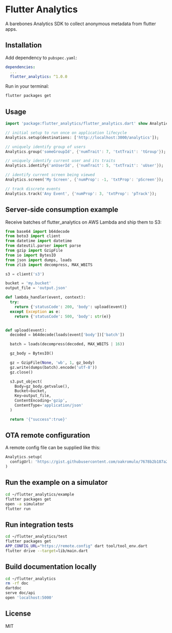 # Flutter Analytics

A barebones Analytics SDK to collect anonymous metadata from flutter apps.

## Installation

Add dependency to `pubspec.yaml`:

```yaml
dependencies:
  ...
  flutter_analytics: ^1.0.0
```

Run in your terminal:

```sh
flutter packages get
```

## Usage

```dart
import 'package:flutter_analytics/flutter_analytics.dart' show Analytics;

// initial setup to run once on application lifecycle
Analytics.setup(destinations: ['http://localhost:3000/analytics']);

// uniquely identify group of users
Analytics.group('someGroupId', {'numTrait': 7, 'txtTrait': 'tGroup'});

// uniquely identify current user and its traits
Analytics.identify('anUserId', {'numTrait': 5, 'txtTrait': 'uUser'});

// identify current screen being viewed
Analytics.screen('My Screen', {'numProp': -1, 'txtProp': 'pScreen'});

// track discrete events
Analytics.track('Any Event', {'numProp': 3, 'txtProp': 'pTrack'});
```

## Server-side consumption example

Receive batches of flutter_analytics on AWS Lambda and ship them to S3:

```python
from base64 import b64decode
from boto3 import client
from datetime import datetime
from dateutil.parser import parse
from gzip import GzipFile
from io import BytesIO
from json import dumps, loads
from zlib import decompress, MAX_WBITS

s3 = client('s3')

bucket = 'my.bucket'
output_file = 'output.json'

def lambda_handler(event, context):
  try:
    return {'statusCode': 200, 'body': upload(event)}
  except Exception as e:
    return {'statusCode': 500, 'body': str(e)}


def upload(event):
  decoded = b64decode(loads(event['body'])['batch'])

  batch = loads(decompress(decoded, MAX_WBITS | 16))

  gz_body = BytesIO()

  gz = GzipFile(None, 'wb', 1, gz_body)
  gz.write(dumps(batch).encode('utf-8'))
  gz.close()

  s3.put_object(
    Body=gz_body.getvalue(),
    Bucket=bucket,
    Key=output_file,
    ContentEncoding='gzip',
    ContentType='application/json'
  )

  return '{"success":true}'
```

## OTA remote configuration

A remote config file can be supplied like this:
```dart
Analytics.setup(
  configUrl: 'https://gist.githubusercontent.com/oakromulo/7678b2b187a24e47c0ba93085575477d/raw/e72767273e4e6a73d14377f650be63d66033a6e3/config.json'
)
```

## Run the example on a simulator

```sh
cd ~/flutter_analytics/example
flutter packages get
open -a simulator
flutter run
```

## Run integration tests

```sh
cd ~/flutter_analytics/test
flutter packages get
APP_CONFIG_URL="https://remote.config" dart tool/tool_env.dart
flutter drive --target=lib/main.dart
```

## Build documentation locally

```sh
cd ~/flutter_analytics
rm -rf doc
dartdoc
serve doc/api
open 'localhost:5000'
```

## License

MIT
